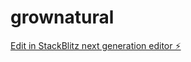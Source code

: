 # grownatural

[Edit in StackBlitz next generation editor ⚡️](https://stackblitz.com/~/github.com/faatih/grownatural)